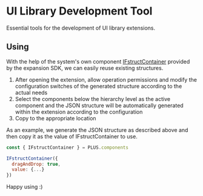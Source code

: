 # UI Library Development Tool

Essential tools for the development of UI library extensions.

## Using

With the help of the system's own component [IFstructContainer](https://doc.iofod.com/#/en/9/03) provided by the expansion SDK, we can easily reuse existing structures.

1. After opening the extension, allow operation permissions and modify the configuration switches of the generated structure according to the actual needs
2. Select the components below the hierarchy level as the active component and the JSON structure will be automatically generated within the extension according to the configuration
3. Copy to the appropriate location

As an example, we generate the JSON structure as described above and then copy it as the value of IFstructContainer to use.

```js
const { IFstructContainer } = PLUS.components

IFstructContainer({
  dragAndDrop: true,
  value: {...}
})

```

Happy using :)
